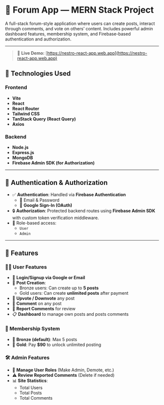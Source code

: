 # 🧠 Forum App — MERN Stack Project

A full-stack forum-style application where users can create posts, interact through comments, and vote on others’ content. Includes powerful admin dashboard features, membership system, and Firebase-based authentication and authorization.

---

> 🚀 **Live Demo:** [https://nestro-react-app.web.app](https://nestro-react-app.web.app)


## 🚀 Technologies Used

### Frontend
- **Vite**
- **React**
- **React Router**
- **Tailwind CSS**
- **TanStack Query (React Query)**
- **Axios**

### Backend
- **Node.js**
- **Express.js**
- **MongoDB**
- **Firebase Admin SDK (for Authorization)**

---

## 🔐 Authentication & Authorization

- ✅ **Authentication**: Handled via **Firebase Authentication**
  - 📧 Email & Password
  - 🔐 **Google Sign-In (OAuth)**
- 🔒 **Authorization**: Protected backend routes using **Firebase Admin SDK** with custom token verification middleware.
- 👥 Role-based access:
  - `User`
  - `Admin`

---

## 🌟 Features

### 🧑‍💻 User Features

- 🔐 **Login/Signup via Google or Email**
- 📝 **Post Creation**: 
  - Bronze users: Can create up to **5 posts**
  - Gold users: Can create **unlimited posts** after payment
- 🔼 **Upvote / Downvote** any post
- 💬 **Comment** on any post
- 🚩 **Report Comments** for review
- 📋 **Dashboard** to manage own posts and posts comments

### 👑 Membership System

- 🥉 **Bronze (default)**: Max 5 posts
- 🥇 **Gold**: Pay **$90** to unlock unlimited posting

### 🛠️ Admin Features

- 👥 **Manage User Roles** (Make Admin, Demote, etc.)
- ⚠️ **Review Reported Comments** (Delete if needed)
- 📊 **Site Statistics**:
  - Total Users
  - Total Posts
  - Total Comments
